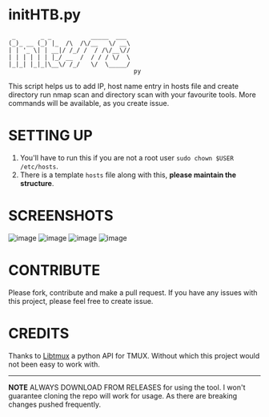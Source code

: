 # initHTB.py

```
 _       _ _           _____  ___ 
(_)_ __ (_) |_  /\  /\/__   \/ __\
| | '_ \| | __|/ /_/ /  / /\/__\//
| | | | | | |_/ __  /  / / / \/  \
|_|_| |_|_|\__\/ /_/   \/  \_____/              
                                   py
```


This script helps us to add IP, host name entry in hosts file and create directory run nmap scan and directory scan with your favourite tools. 
More commands will be available, as you create issue.

# SETTING UP

1. You'll have to run this if you are not a root user `sudo chown $USER /etc/hosts`.
2. There is a template `hosts` file along with this, **please maintain the structure**.

# SCREENSHOTS

![image](https://user-images.githubusercontent.com/47889755/134817046-3dc10a9a-f35b-4bff-9a06-bb5c4bbfe878.png)
![image](https://user-images.githubusercontent.com/47889755/134817067-008aa46a-2f54-4c26-9283-92daf7882ba5.png)
![image](https://user-images.githubusercontent.com/47889755/134817077-217372dd-8693-442e-86db-3772c997adbd.png)
![image](https://user-images.githubusercontent.com/47889755/134817079-07f3fa56-7590-4d26-b986-44f37838b12f.png)


# CONTRIBUTE

Please fork, contribute and make a pull request. If you have any issues with this project, please feel free to create issue.


# CREDITS

Thanks to [Libtmux](https://github.com/tmux-python/libtmux) a python API for TMUX. Without which this project would not been easy to work with.


---

**NOTE** ALWAYS DOWNLOAD FROM RELEASES for using the tool. I won't guarantee cloning the repo will work for usage. As there are breaking changes pushed frequently. 

